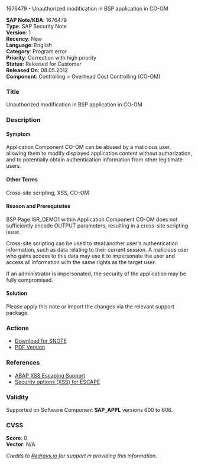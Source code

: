 1676479 - Unauthorized modification in BSP application in CO-OM

**SAP Note/KBA**: 1676479  
**Type**: SAP Security Note  
**Version**: 1  
**Recency**: New  
**Language**: English  
**Category**: Program error  
**Priority**: Correction with high priority  
**Status**: Released for Customer  
**Released On**: 08.05.2012  
**Component**: Controlling > Overhead Cost Controlling (CO-OM)

### Title
Unauthorized modification in BSP application in CO-OM

### Description

#### Symptom
Application Component CO-OM can be abused by a malicious user, allowing them to modify displayed application content without authorization, and to potentially obtain authentication information from other legitimate users.

#### Other Terms
Cross-site scripting, XSS, CO-OM

#### Reason and Prerequisites
BSP Page ISR_DEMO1 within Application Component CO-OM does not sufficiently encode OUTPUT parameters, resulting in a cross-site scripting issue.

Cross-site scripting can be used to steal another user's authentication information, such as data relating to their current session. A malicious user who gains access to this data may use it to impersonate the user and access all information with the same rights as the target user.

If an administrator is impersonated, the security of the application may be fully compromised.

#### Solution
Please apply this note or import the changes via the relevant support package.

### Actions

- [Download for SNOTE](https://notesdownloads.sap.com/note/0040000009955412017)
- [PDF Version](https://userapps.support.sap.com/sap/support/sfm/notes/print/0001676479?language=en-US&token=A4FAD09500DFE6ACA13B5480EC5DDF02)

### References
- [ABAP XSS Escaping Support](https://me.sap.com/notes/1582870)
- [Security options (XSS) for ESCAPE](https://me.sap.com/notes/1582867)

### Validity
Supported on Software Component **SAP_APPL** versions 600 to 606.

### CVSS
**Score**: 0  
**Vector**: N/A

*Credits to [Redrays.io](https://redrays.io) for support in providing this information.*